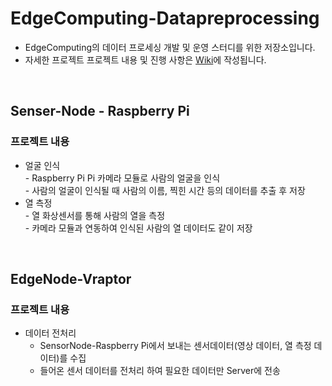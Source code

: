 # EdgeComputing-Datapreprocessing
- EdgeComputing의 데이터 프로세싱 개발 및 운영 스터디를 위한 저장소입니다.
- 자세한 프로젝트 프로젝트 내용 및 진행 사항은 [Wiki](https://github.com/CCCR-Edge-ARM/EdgeComputing-Datapreprocessing/wiki)에 작성됩니다.

<br>

## Senser-Node - Raspberry Pi
### 프로젝트 내용
- 얼굴 인식<br>
      - Raspberry Pi Pi 카메라 모듈로 사람의 얼굴을 인식<br>
      - 사람의 얼굴이 인식될 때 사람의 이름, 찍힌 시간 등의 데이터를 추출 후 저장
- 열 측정<br>
      - 열 화상센서를 통해 사람의 열을 측정<br>
      - 카메라 모듈과 연동하여 인식된 사람의 열 데이터도 같이 저장
      
<br>      

## EdgeNode-Vraptor
### 프로젝트 내용
- 데이터 전처리<br>
   - SensorNode-Raspberry Pi에서 보내는 센서데이터(영상 데이터, 열 측정 데이터)를 수집
   - 들어온 센서 데이터를 전처리 하여 필요한 데이터만 Server에 전송
